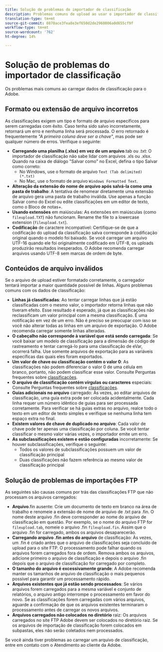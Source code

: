 ```yaml
---
title: Solução de problemas do importador de classificação
description: Problemas comuns de upload ao usar o importador de classificação.
translation-type: tm+mt
source-git-commit: 0870ace3fea8e3ef650d2de2960006a0d655cf9f
workflow-type: tm+mt
source-wordcount: '762'
ht-degree: 14%

---
```



# Solução de problemas do importador de classificação

Os problemas mais comuns ao carregar dados de classificação para o Adobe.

## Formato ou extensão de arquivo incorretos

As classificações exigem um tipo e formato de arquivo específicos para serem carregadas com êxito. Caso tenha sido salvo incorretamente, retornará um erro e nenhuma linha será processada. O erro retornado é frequentemente *&quot;A primeira coluna deve ser a chave&quot;*, mas pode ser qualquer número de erros. Verifique o seguinte:

* **Carregando uma planilha (.xlsx) em vez de um arquivo**.tab ou .txt: O importador de classificação não sabe lidar com arquivos .xls ou .xlsx. Quando na caixa de diálogo &quot;Salvar como&quot; no Excel, defina o tipo Salvar como correto:
   * No Windows, use o formato de arquivo `Text (Tab delimited) (*.txt)`
   * No Mac, use o formato de arquivo `Windows Formatted Text`.
* **Alteração da extensão do nome de arquivo após salvá-la como uma pasta de trabalho**: A tentativa de renomear diretamente uma extensão de arquivo gera uma pasta de trabalho inválida. Use apenas a função Salvar como do Excel ou edite classificações em um editor de texto, como o Bloco de notas+.
* **Usando extensões** em maiúsculas: As extensões em maiúsculas (como `fileupload.TXT`) não funcionam. Rename the file to a lowercase extension (`fileupload.txt`).
* **Codificação** de caractere incompatível: Certifique-se de que a codificação do upload da classificação salva corresponde à codificação original quando o modelo foi baixado. Se você carregar um arquivo UTF-16 quando ele foi originalmente codificado em UTF-8, os uploads produzirão resultados inesperados. O Adobe recomenda carregar arquivos usando UTF-8 sem marcas de ordem de byte.

## Conteúdos de arquivo inválidos

Se o arquivo de upload estiver formatado corretamente, o carregador tentará importar a maior quantidade possível de linhas. Alguns problemas comuns com os dados de classificação:

* **Linhas já classificadas**: Ao tentar carregar linhas que já estão classificadas com o mesmo valor, o importador retorna linhas que não tiveram efeito. Esse resultado é esperado, já que as classificações não reclassificam um valor principal com a mesma classificação. É uma notificação em vez de um erro. Não é preciso se preocupar com isso se você não alterar todas as linhas em um arquivo de exportação. O Adobe recomenda carregar somente linhas alteradas.
* **O cabeçalho não corresponde à variável que está sendo carregada**: Se você baixar um modelo de classificação para a dimensão de código de rastreamento e tentar carregá-lo para uma classificação de eVar, ocorrerá falha. Use somente arquivos de exportação para as variáveis específicas das quais eles foram exportados.
* **Um valor de chave ou classificação contém o valor 0**: As classificações não podem diferenciar o valor 0 de uma célula em branco, portanto, não podem classificar esse valor. Consulte Perguntas frequentes sobre [classificações](../faq.md).
* **O arquivo de classificação contém vírgulas ou caracteres** especiais: Consulte Perguntas frequentes sobre [classificações](../faq.md).
* **Guias adicionais no arquivo** carregado: Às vezes, ao editar arquivos de classificação, uma guia extra pode ser colocada acidentalmente. Cada linha requer um número idêntico de guias para ser processada corretamente. Para verificar se há guias extras no arquivo, realce todo o texto em um editor de texto simples e verifique se nenhuma linha tem espaço extra no final.
* **Existem valores de chave de duplicado no arquivo**: Cada valor de chave pode ter apenas uma classificação por coluna. Se você tentar classificar o mesmo valor várias vezes, o importador emite um erro.
* **As subclassificações existem e estão configuradas** incorretamente: Se houver subclassificações, verifique o seguinte:
   * Todos os valores de subclassificações possuem um valor de classificação principal
   * Duas classificações não fazem referência ao mesmo valor de classificação principal

## Solução de problemas de importações FTP

As seguintes são causas comuns por trás das classificações FTP que não processam os arquivos carregados:

* **Arquivo**.fin ausente: Crie um documento de texto em branco na área de trabalho e renomeie a extensão de nome de arquivo de .txt para .fin. O nome deste arquivo .fin deve corresponder ao nome do arquivo de classificação em questão. Por exemplo, se o nome do arquivo FTP for `fileupload.tab`, nomeie o arquivo .fin `fileupload.fin`. Assim que o arquivo .fin for carregado, ambos os arquivos desaparecerão.
* **Carregando arquivo .fin antes do arquivo** de classificação: Às vezes, um .fin é criado antes que o arquivo de classificações seja concluído de upload para o site FTP. O processamento pode falhar quando os arquivos forem carregados fora de ordem. Remova ambos os arquivos, adicione primeiro o arquivo de classificação e depois o arquivo .fin depois que o arquivo de classificação for carregado por completo.
* **O tamanho do arquivo é excessivamente grande**: A Adobe recomenda manter os tamanhos de arquivo de classificação o mais pequenos possível para garantir um processamento rápido.
* **Arquivos existentes que já estão sendo processados**: Se vários arquivos forem carregados para a mesma variável e conjunto de relatórios, o arquivo antigo interrompe o processamento em favor do novo. Se as classificações forem carregadas com vários arquivos, aguarde a confirmação de que os arquivos existentes terminaram o processamento antes de carregar os novos arquivos.
* **Arquivos carregados não colocados no diretório** raiz: Os arquivos carregados no site FTP Adobe devem ser colocados no diretório raiz. Se os arquivos de importação de classificação forem colocados em subpastas, eles não serão coletados nem processados.

Se você ainda tiver problemas ao carregar um arquivo de classificação, entre em contato com o Atendimento ao cliente da Adobe.
